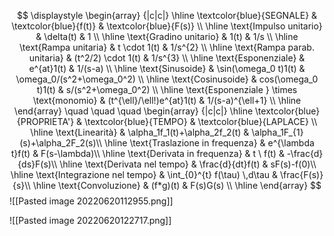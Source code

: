 $$
\displaystyle
\begin{array} {|c|c|}
\hline \textcolor{blue}{SEGNALE}  & \textcolor{blue}{f(t)} & \textcolor{blue}{F(s)}  \\ 
\hline \text{Impulso unitario} & \delta(t) & 1 \\
\hline \text{Gradino unitario} & 1(t) & 1/s \\
\hline \text{Rampa unitaria} & t \cdot 1(t) & 1/s^{2} \\
\hline \text{Rampa parab. unitaria} & (t^2/2) \cdot 1(t) & 1/s^{3} \\
\hline \text{Esponenziale} & e^{at}1(t) & 1/(s-a) \\
\hline \text{Sinusoide} & \sin(\omega_0 t)1(t) & \omega_0/(s^2+\omega_0^2) \\
\hline \text{Cosinusoide} & cos(\omega_0 t)1(t) & s/(s^2+\omega_0^2) \\
\hline \text{Esponenziale } \times \text{monomio} & (t^{\ell}/\ell!)e^{at}1(t) & 1/(s-a)^{\ell+1} \\ \hline
\end{array} 
 \quad \quad \quad
 \begin{array} {|c|c|}
\hline \textcolor{blue}{PROPRIETA'}  & \textcolor{blue}{TEMPO} & \textcolor{blue}{LAPLACE}  \\ 
\hline \text{Linearità} & \alpha_1f_1(t)+\alpha_2f_2(t) & \alpha_1F_{1}(s)+\alpha_2F_2(s)\\
\hline \text{Traslazione in frequenza} & e^{\lambda t}f(t) & F(s-\lambda)\\
\hline \text{Derivata in frequenza} & t \ f(t) & -\frac{d}{ds}F(s)\\
\hline \text{Derivata nel tempo} & \frac{d}{dt}f(t) & sF(s)-f(0)\\
\hline \text{Integrazione nel tempo} & \int_{0}^{t} f(\tau) \,d\tau & \frac{F(s)}{s}\\
\hline \text{Convoluzione} & (f*g)(t) & F(s)G(s) \\ \hline
\end{array} 
$$
![[Pasted image 20220620112955.png]]

![[Pasted image 20220620122717.png]]